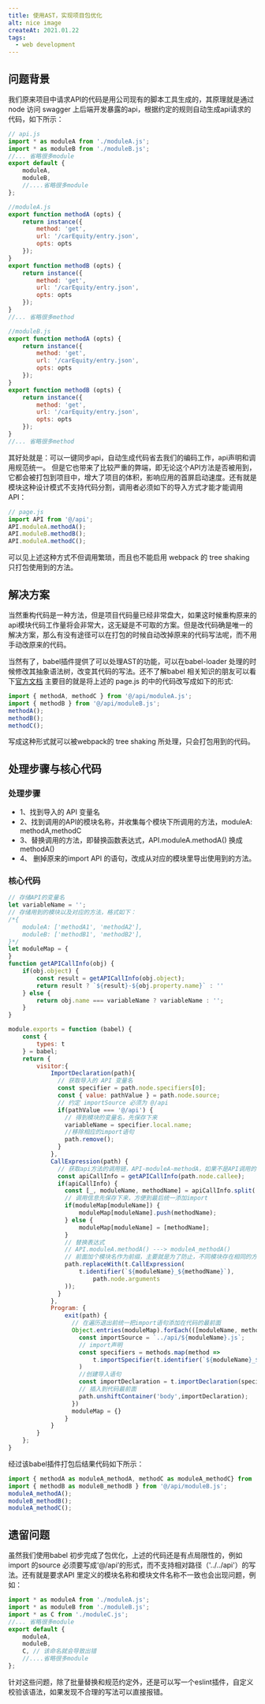 ```yaml
---
title: 使用AST，实现项目包优化
alt: nice image
createAt: 2021.01.22
tags: 
  - web development
---
```


## 问题背景
我们原来项目中请求API的代码是用公司现有的脚本工具生成的，其原理就是通过 node 访问 swagger 上后端开发暴露的api，根据约定的规则自动生成api请求的代码，如下所示：
```js
// api.js
import * as moduleA from './moduleA.js';
import * as moduleB from './moduleB.js';
//... 省略很多module
export default {
    moduleA,
    moduleB,
    //....省略很多module
};

//moduleA.js
export function methodA (opts) {
    return instance({
        method: 'get',
        url: '/carEquity/entry.json',
        opts: opts
    });
}
export function methodB (opts) {
    return instance({
        method: 'get',
        url: '/carEquity/entry.json',
        opts: opts
    });
}
//... 省略很多method

//moduleB.js
export function methodA (opts) {
    return instance({
        method: 'get',
        url: '/carEquity/entry.json',
        opts: opts
    });
}
export function methodB (opts) {
    return instance({
        method: 'get',
        url: '/carEquity/entry.json',
        opts: opts
    });
}
//... 省略很多method
```
其好处就是：可以一键同步api，自动生成代码省去我们的编码工作，api声明和调用规范统一。
但是它也带来了比较严重的弊端，即无论这个API方法是否被用到，它都会被打包到项目中，增大了项目的体积，影响应用的首屏启动速度。还有就是模块这种设计模式不支持代码分割，调用者必须如下的导入方式才能才能调用API：

```js
// page.js
import API from '@/api';
API.moduleA.methodA();
API.moduleB.methodB();
API.moduleA.methodC();
```
可以见上述这种方式不但调用繁琐，而且也不能启用 webpack 的 tree shaking 只打包使用到的方法。
## 解决方案
当然重构代码是一种方法，但是项目代码量已经非常盘大，如果这时候重构原来的api模块代码工作量将会非常大，这无疑是不可取的方案。但是改代码确是唯一的解决方案，那么有没有途径可以在打包的时候自动改掉原来的代码写法呢，而不用手动改原来的代码。

当然有了，babel插件提供了可以处理AST的功能，可以在babel-loader 处理的时候修改其抽象语法树，改变其代码的写法。还不了解babel 相关知识的朋友可以看下[官方文档](https://www.babeljs.cn/)
主要目的就是将上述的 page.js 的中的代码改写成如下的形式:

``` js
import { methodA, methodC } from '@/api/moduleA.js';
import { methodB } from '@/api/moduleB.js';
methodA();
methodB();
methodC();

```
写成这种形式就可以被webpack的 tree shaking 所处理，只会打包用到的代码。

## 处理步骤与核心代码
### 处理步骤
- 1、找到导入的 API 变量名
- 2、找到调用的API的模块名称，并收集每个模块下所调用的方法，moduleA: methodA,methodC
- 3、替换调用的方法，即替换函数表达式，API.moduleA.methodA() 换成 methodA()
- 4、 删掉原来的import API 的语句，改成从对应的模块里导出使用到的方法。

### 核心代码
``` js
// 存储API的变量名
let variableName = '';
// 存储用到的模块以及对应的方法，格式如下：
/*{
    moduleA: ['methodA1', 'methodA2'],
    moduleB: ['methodB1', 'methodB2'],
}*/
let moduleMap = {
}
function getAPICallInfo(obj) {
    if(obj.object) {
        const result = getAPICallInfo(obj.object);
        return result ? `${result}-${obj.property.name}` : ''
    } else {
        return obj.name === variableName ? variableName : '';
    }
}

module.exports = function (babel) {
    const {
        types: t
    } = babel;
    return {
        visitor:{
            ImportDeclaration(path){
              // 获取导入的 API 变量名
              const specifier = path.node.specifiers[0];
              const { value: pathValue } = path.node.source;
              // 约定 importSource 必须为 @/api
              if(pathValue === '@/api') {
                // 得到模块的变量名，先保存下来
                variableName = specifier.local.name;
                //移除相应的import语句
                path.remove();
              }
            },
            CallExpression(path) {
              // 获取api方法的调用链，API-moduleA-methodA，如果不是API调用的表达式则返回空
              const apiCallInfo = getAPICallInfo(path.node.callee);
              if(apiCallInfo) {
                const [_, moduleName, methodName] = apiCallInfo.split('-');
                // 调用信息先保存下来，方便到最后统一添加import
                if(moduleMap[moduleName]) {
                    moduleMap[moduleName].push(methodName);
                } else {
                    moduleMap[moduleName] = [methodName];
                }
                // 替换表达式
                // API.moduleA.methodA() ---> moduleA_methodA()
                // 前面加个模块名作为前缀，主要就是为了防止，不同模块存在相同的方法名
                path.replaceWith(t.CallExpression(
                    t.identifier(`${moduleName}_${methodName}`),
                        path.node.arguments
                ));
              }
            },
            Program: {
                exit(path) {
                  // 在遍历退出前统一把import语句添加在代码的最前面
                  Object.entries(moduleMap).forEach(([moduleName, methods])=>{
                    const importSource = `../api/${moduleName}.js`;
                    // import声明
                    const specifiers = methods.map(method =>
                        t.importSpecifier(t.identifier(`${moduleName}_${method}`),t.identifier(method))
                    )
                    //创建导入语句
                    const importDeclaration = t.importDeclaration(specifiers,t.stringLiteral(importSource));
                    // 插入到代码最前面
                    path.unshiftContainer('body',importDeclaration);
                  })
                  moduleMap = {}
                }
            }
        }
    };
}

```
经过该babel插件打包后结果代码如下所示：

```js
import { methodA as moduleA_methodA, methodC as moduleA_methodC} from '@/api/moduleA.js';
import { methodB as moduleB_methodB } from '@/api/moduleB.js';
moduleA_methodA();
moduleB_methodB();
moduleA_methodC();
```

## 遗留问题
虽然我们使用babel 初步完成了包优化，上述的代码还是有点局限性的，例如 import 的source 必须要写成‘@/api’的形式，而不支持相对路径（'../../api'）的写法。还有就是要求API 里定义的模块名称和模块文件名称不一致也会出现问题，例如：
```js
import * as moduleA from './moduleA.js';
import * as moduleB from './moduleB.js';
import * as C from './moduleC.js';
//... 省略很多module
export default {
    moduleA,
    moduleB,
    C, // 该命名就会导致出错
    //....省略很多module
};
```
针对这些问题，除了批量替换和规范约定外，还是可以写一个eslint插件，自定义校验该语法，如果发现不合理的写法可以直接报错。



